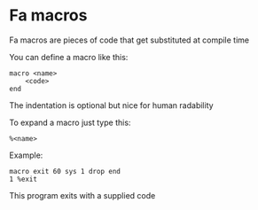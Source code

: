 # Fa macros

Fa macros are pieces of code that get substituted
at compile time

You can define a macro like this:

```fa
macro <name>
    <code>
end
```

The indentation is optional but nice for
human radability

To expand a macro just type this:

```fa
%<name>
```

Example:

```fa
macro exit 60 sys 1 drop end
1 %exit
```

This program exits with a supplied code
